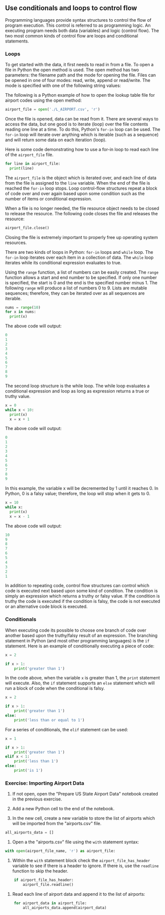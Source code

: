 ## Use conditionals and loops to control flow

Programming languages provide syntax structures to control the flow of program execution. This control is referred to as programming logic. An executing program needs both data (variables) and logic (control flow). The two most common kinds of control flow are loops and conditional statements.

### Loops

To get started with the data, it first needs to read in from a file. To open a file in Python the open method is used. The open method has two parameters: the filename path and the mode for opening the file. Files can be opened in one of four modes: read, write, append or read/write. The mode is specified with one of the following string values:

The following is a Python example of how to open the lookup table file for airport codes using the open method:

```python
airport_file = open('./L_AIRPORT.csv', 'r')
```

Once the file is opened, data can be read from it. There are several ways to access the data, but one good is to iterate (loop) over the file contents reading one line at a time. To do this, Python's `for-in` loop can be used. The `for-in` loop will iterate over anything which is iterable (such as a sequence) and will return some data on each iteration (loop).

Here is some code demonstrating how to use a for-in loop to read each line of the `airport_file` file.

```python
for line in airport_file:
  print(line)
```

The `airport_file` is the object which is iterated over, and each line of data from the file is assigned to the `line` variable. When the end of the file is reached the `for-in` loop stops. Loop control-flow structures repeat a block of code over and over again based upon some condition such as the number of items or conditional expression.

When a file is no longer needed, the file resource object needs to be closed to release the resource. The following code closes the file and releases the resource:

```python
airport_file.close()
```

Closing the file is extremely important to properly free up operating system resources.

There are two kinds of loops in Python: `for-in` loops and `while` loop. The `for-in` loop iterates over each item in a collection of data. The `while` loop iterates while its conditional expression evaluates to true.

Using the `range` function, a list of numbers can be easily created. The `range` function allows a start and end number to be specified. If only one number is specified, the start is 0 and the end is the specified number minus 1. The following `range` will produce a list of numbers 0 to 9. Lists are mutable sequences; therefore, they can be iterated over as all sequences are iterable.

```python
nums = range(10)
for x in nums:
  print(x)
```

The above code will output:

```python
0
1
2
3
4
5
6
7
8
9
```

The second loop structure is the while loop. The while loop evaluates a conditional expression and loop as long as expression returns a true or truthy value.

```python
x = 0
while x < 10:
  print(x)
  x = x + 1
```

The above code will output:

```python
0
1
2
3
4
5
6
7
8
9
```

In this example, the variable x will be decremented by 1 until it reaches 0. In Python, 0 is a falsy value; therefore, the loop will stop when it gets to 0.

```python
x = 10
while x:
  print(x)
  x = x - 1
```

The above code will output:

```python
10
9
8
7
6
5
4
3
2
1
```

In addition to repeating code, control flow structures can control which code is executed next based upon some kind of condition. The condition is simply an expression which returns a truthy or falsy value. If the condition is truthy the code is executed if the condition is falsy, the code is not executed or an alternative code block is executed.

### Conditionals

When executing code its possible to choose one branch of code over another based upon the truthy/falsy result of an expression. The branching statement in Python (and most other programming languages) is the `if` statement. Here is an example of conditionally executing a piece of code:

```python
x = 2

if x > 1:
    print('greater than 1')
```

In the code above, when the variable `x` is greater than 1, the `print` statement will execute. Also, the `if` statement supports an `else` statement which will run a block of code when the conditional is falsy.

```python
x = 2

if x > 1:
    print('greater than 1')
else:
    print('less than or equal to 1')
```

For a series of conditionals, the `elif` statement can be used:

```python
x = 1

if x > 1:
    print('greater than 1')
elif x < 1:
    print('less than 1')
else:
    print('is 1')
```

### Exercise: Importing Airport Data

1. If not open, open the "Prepare US State Airport Data" notebook created in the previous exercise.

1. Add a new Python cell to the end of the notebook.

1. In the new cell, create a new variable to store the list of airports which will be imported from the "airports.csv" file.

```python
all_airports_data = []
```

1. Open a the "airports.csv" file using the `with` statement syntax:

```python
with open(airport_file_name, 'r') as airport_file:
```

1. Within the `with` statement block check the `airport_file_has_header` variable to see if there is a header to ignore. If there is, use the `readline` function to skip the header.

```python
    if airport_file_has_header:
        airport_file.readline()
```

1. Read each line of airport data and append it to the list of airports:

```python
    for airport_data in airport_file:
        all_airports_data.append(airport_data)
```
